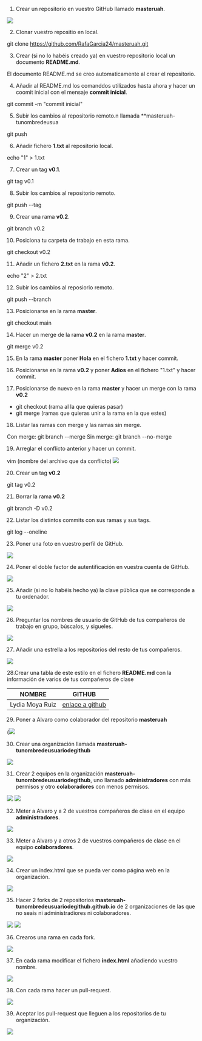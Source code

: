 1. Crear un repositorio en vuestro GitHub llamado **masteruah**.

<img src="./img/1.png"/>

2. Clonar vuestro repositio en local.

git clone https://github.com/RafaGarcia24/masteruah.git

3. Crear (si no lo habéis creado ya) en vuestro repositorio local
  un documento **README.md**. 
 
El documento README.md se creo automaticamente al crear el repositorio.

4. Añadir al README.md los comanddos utilizados hasta ahora
  y hacer un coomit inicial con el mensaje **commit inicial**.
  
git commit -m "commit inicial"

5. Subir los cambios al repositorio remoto.n llamada **masteruah-tunombredeusua

git push

6. Añadir fichero **1.txt** al repositorio local.

echo "1" > 1.txt

7. Crear un tag **v0.1**.
  
git tag v0.1

8. Subir los cambios al repositorio remoto.

git push --tag

9. Crear una rama **v0.2**.

git branch v0.2

10. Posiciona tu carpeta de trabajo en esta rama.

git checkout v0.2

11. Añadir un fichero **2.txt** en la rama **v0.2**.

echo "2" > 2.txt

12. Subir los cambios al reposiorio remoto.

git push --branch

13. Posicionarse en la rama **master**.

git checkout main

14. Hacer un merge de la rama **v0.2** en la rama **master**.

git merge v0.2

15. En la rama **master** poner **Hola** en el fichero **1.txt** y hacer commit.

16. Posicionarse en la rama **v0.2** y poner **Adios** en el fichero "1.txt" y hacer commit.

17. Posicionarse de nuevo en la rama **master** y hacer un merge con la rama **v0.2**

+ git checkout (rama al la que quieras pasar)
+ git merge (ramas que quieras unir a la rama en la que estes)

18. Listar las ramas con merge y las ramas sin merge.

Con merge: git branch --merge
Sin merge: git branch --no-merge

19. Arreglar el conflicto anterior y hacer un commit.

vim (nombre del archivo que da conflicto)
<img src="./img/2.png"/>

20. Crear un tag **v0.2**

git tag v0.2

21. Borrar la rama **v0.2**

git branch -D v0.2

22. Listar los distintos commits con sus ramas y sus tags.

git log --oneline

23. Poner una foto en vuestro perfil de GitHub.

<img src="./img/3.png"/>

24. Poner el doble factor de autentificación en vuestra cuenta de GitHub.

<img src="./img/4.png"/>

25. Añadir (si no lo habéis hecho ya) la clave pública que se corresponde a tu ordenador.

<img src="./img/5.png"/>

26. Preguntar los nombres de usuario de GitHub de tus compañeros de trabajo en grupo, búscalos, y sigueles.

<img src="./img/6.png"/>

27. Añadir una estrella a los repositorios del resto de tus compañeros.

<img src="./img/7.png"/>

28.Crear una tabla de este estilo en el fichero **README.md** con la información
  de varios de tus compañeros de clase

|        NOMBRE          |                           GITHUB                        |
|------------------------|---------------------------------------------------------|
| Lydia Moya Ruiz | [enlace a github](https://github.com/lydiamoyar/masteruah.git) |

29. Poner a Alvaro como colaborador
  del repositorio **masteruah**
  
  (<img src="./img/8b.png"/>

30. Crear una organización llamada **masteruah-tunombredeusuariodegithub**

<img src="./img/9.png"/>

31. Crear 2 equipos en la organización **masteruah-tunombredeusuariodegithub**,
  uno llamado **administradores** con más permisos y otro **colaboradores** con menos permisos.

<img src="./img/10.png"/>
<img src="./img/11.png"/>

32. Meter a Alvaro y a 2 de vuestros
  compañeros de clase en el equipo **administradores**.

<img src="./img/12b.png"/>

33. Meter a Alvaro y a otros 2 de vuestros
  compañeros de clase en el equipo **colaboradores**.

<img src="./img/13b.png"/>

34. Crear un index.html que se pueda ver como página web en la organización.

<img src="./img/14.png"/>

35. Hacer 2 forks de 2 repositorios **masteruah-tunombredeusuariodegithub.github.io**
  de 2 organizaciones de las que no seais ni administradiores ni colaboradores.
  
<img src="./img/18.png"/>
<img src="./img/19.png"/>

36. Crearos una rama en cada fork.

<img src="./img/17.png"/>

37. En cada rama modificar el fichero **index.html** añadiendo vuestro nombre.

<img src="./img/16.png"/>

38. Con cada rama hacer un pull-request.

<img src="./img/15.png"/>

39. Aceptar los pull-request que lleguen a los repositorios de tu organización.

<img src="./img/20.png"/>

